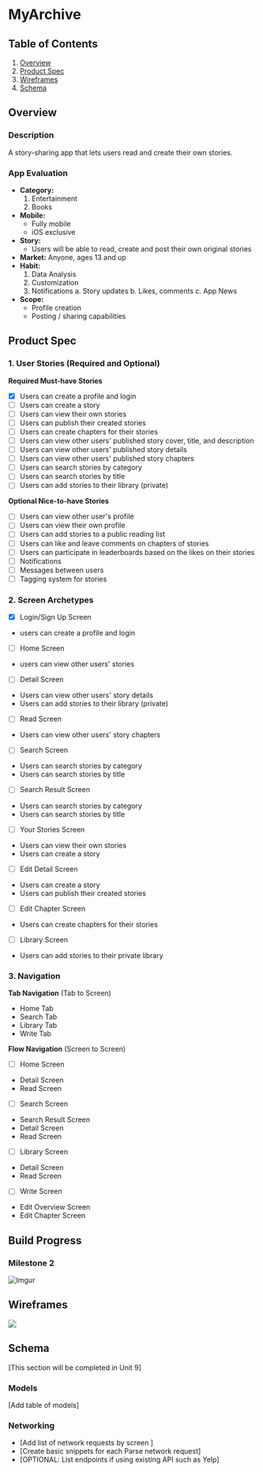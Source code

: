 # MyArchive

## Table of Contents

1. [Overview](#Overview)
2. [Product Spec](#Product-Spec)
3. [Wireframes](#Wireframes)
4. [Schema](#Schema)

## Overview

### Description

A story-sharing app that lets users read and create their own stories.

### App Evaluation

- **Category:** 
    1. Entertainment 
    2. Books
- **Mobile:**
    - Fully mobile
    - iOS exclusive
- **Story:**
    - Users will be able to read, create and post their own original stories
- **Market:** Anyone, ages 13 and up 
- **Habit:** 
    1. Data Analysis
    2. Customization
    3. Notifications
        a. Story updates
        b. Likes, comments 
        c. App News
- **Scope:**
    - Profile creation
    - Posting / sharing  capabilities 

## Product Spec

### 1. User Stories (Required and Optional)

**Required Must-have Stories**

- [X] Users can create a profile and login
- [ ] Users can create a story
- [ ] Users can view their own stories
- [ ] Users can publish their created stories
- [ ] Users can create chapters for their stories
- [ ] Users can view other users' published story cover, title, and description
- [ ] Users can view other users' published story details
- [ ] Users can view other users' published story chapters
- [ ] Users can search stories by category
- [ ] Users can search stories by title
- [ ] Users can add stories to their library (private)

**Optional Nice-to-have Stories**

- [ ] Users can view other user's profile
- [ ] Users can view their own profile
- [ ] Users can add stories to a public reading list
- [ ] Users can like and leave comments on chapters of stories
- [ ] Users can participate in leaderboards based on the likes on their stories
- [ ] Notifications
- [ ] Messages between users
- [ ] Tagging system for stories

### 2. Screen Archetypes

- [X] Login/Sign Up Screen
* users can create a profile and login
- [ ] Home Screen
* users can view other users' stories
- [ ] Detail Screen
* Users can view other users' story details
* Users can add stories to their library (private)
- [ ] Read Screen
* Users can view other users' story chapters
- [ ] Search Screen
* Users can search stories by category
* Users can search stories by title
- [ ] Search Result Screen
* Users can search stories by category
* Users can search stories by title
- [ ] Your Stories Screen
* Users can view their own stories
* Users can create a story
- [ ] Edit Detail Screen
* Users can create a story
* Users can publish their created stories
- [ ] Edit Chapter Screen
* Users can create chapters for their stories
- [ ] Library Screen
* Users can add stories to their private library

### 3. Navigation

**Tab Navigation** (Tab to Screen)

* Home Tab
* Search Tab
* Library Tab
* Write Tab

**Flow Navigation** (Screen to Screen)

- [ ] Home Screen
* Detail Screen
* Read Screen
- [ ] Search Screen
* Search Result Screen
* Detail Screen
* Read Screen
- [ ] Library Screen
* Detail Screen
* Read Screen
- [ ] Write Screen
* Edit Overview Screen
* Edit Chapter Screen

## Build Progress
### Milestone 2
![Imgur](https://i.imgur.com/5BWyFSB.gif)

## Wireframes

![](https://hackmd.io/_uploads/H1QcGDEz6.jpg)

## Schema 

[This section will be completed in Unit 9]

### Models

[Add table of models]

### Networking

- [Add list of network requests by screen ]
- [Create basic snippets for each Parse network request]
- [OPTIONAL: List endpoints if using existing API such as Yelp]
